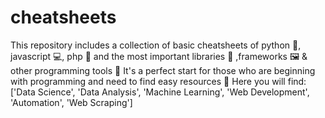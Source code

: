 # cheatsheets
This repository includes a collection of basic cheatsheets of python 🐍, javascript :computer:, php :elephant: and the most important libraries 📖 ,frameworks 🖼️ & other programming tools 🔧
It's a perfect start for those who are beginning with programming and need to find easy resources 🚀 
Here you will find:
  ['Data Science',
   'Data Analysis',
   'Machine Learning',
   'Web Development',
   'Automation',
   'Web Scraping'] 
